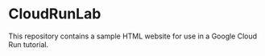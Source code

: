 # CloudRunLab
This repository contains a sample HTML website for use in a Google Cloud Run tutorial. 
